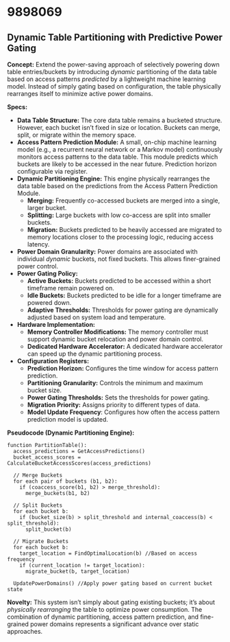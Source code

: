 # 9898069

## Dynamic Table Partitioning with Predictive Power Gating

**Concept:** Extend the power-saving approach of selectively powering down table entries/buckets by introducing *dynamic* partitioning of the data table based on access patterns *predicted* by a lightweight machine learning model. Instead of simply gating based on configuration, the table physically rearranges itself to minimize active power domains.

**Specs:**

*   **Data Table Structure:** The core data table remains a bucketed structure. However, each bucket isn’t fixed in size or location. Buckets can merge, split, or migrate within the memory space.
*   **Access Pattern Prediction Module:** A small, on-chip machine learning model (e.g., a recurrent neural network or a Markov model) continuously monitors access patterns to the data table. This module predicts which buckets are likely to be accessed in the near future.  Prediction horizon configurable via register.
*   **Dynamic Partitioning Engine:** This engine physically rearranges the data table based on the predictions from the Access Pattern Prediction Module. 
    *   **Merging:**  Frequently co-accessed buckets are merged into a single, larger bucket.
    *   **Splitting:**  Large buckets with low co-access are split into smaller buckets.
    *   **Migration:** Buckets predicted to be heavily accessed are migrated to memory locations closer to the processing logic, reducing access latency.
*   **Power Domain Granularity:** Power domains are associated with individual *dynamic* buckets, not fixed buckets. This allows finer-grained power control.
*   **Power Gating Policy:**
    *   **Active Buckets:** Buckets predicted to be accessed within a short timeframe remain powered on.
    *   **Idle Buckets:** Buckets predicted to be idle for a longer timeframe are powered down.
    *   **Adaptive Thresholds:** Thresholds for power gating are dynamically adjusted based on system load and temperature.
*   **Hardware Implementation:**
    *   **Memory Controller Modifications:** The memory controller must support dynamic bucket relocation and power domain control.
    *   **Dedicated Hardware Accelerator:** A dedicated hardware accelerator can speed up the dynamic partitioning process.
*   **Configuration Registers:**
    *   **Prediction Horizon:** Configures the time window for access pattern prediction.
    *   **Partitioning Granularity:** Controls the minimum and maximum bucket size.
    *   **Power Gating Thresholds:** Sets the thresholds for power gating.
    *   **Migration Priority:** Assigns priority to different types of data.
    *   **Model Update Frequency**: Configures how often the access pattern prediction model is updated.

**Pseudocode (Dynamic Partitioning Engine):**

```
function PartitionTable():
  access_predictions = GetAccessPredictions()
  bucket_access_scores = CalculateBucketAccessScores(access_predictions)

  // Merge Buckets
  for each pair of buckets (b1, b2):
    if (coaccess_score(b1, b2) > merge_threshold):
      merge_buckets(b1, b2)

  // Split Buckets
  for each bucket b:
    if (bucket_size(b) > split_threshold and internal_coaccess(b) < split_threshold):
      split_bucket(b)

  // Migrate Buckets
  for each bucket b:
    target_location = FindOptimalLocation(b) //Based on access frequency
    if (current_location != target_location):
      migrate_bucket(b, target_location)

  UpdatePowerDomains() //Apply power gating based on current bucket state
```

**Novelty:** This system isn’t simply about gating existing buckets; it’s about *physically rearranging* the table to optimize power consumption. The combination of dynamic partitioning, access pattern prediction, and fine-grained power domains represents a significant advance over static approaches.
